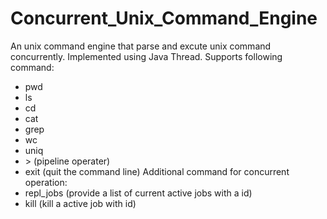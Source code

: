 # Concurrent_Unix_Command_Engine
An unix command engine that parse and excute unix command concurrently.
Implemented using Java Thread.
Supports following command:
* pwd
* ls
* cd
* cat
* grep
* wc
* uniq
* \> (pipeline operater)
* exit (quit the command line)
Additional command for concurrent operation:
* repl_jobs (provide a list of current active jobs with a id)
* kill (kill a active job with id)
